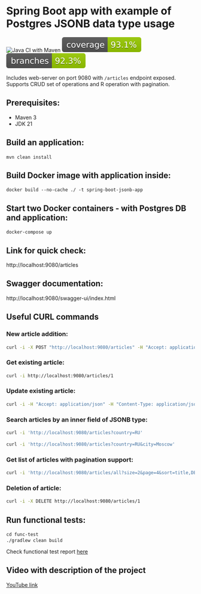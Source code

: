 # Spring Boot app with example of Postgres JSONB data type usage

![Java CI with Maven](https://github.com/andrei-punko/spring-boot-jsonb/workflows/Java%20CI%20with%20Maven/badge.svg)
[![Coverage](.github/badges/jacoco.svg)](https://github.com/andrei-punko/spring-boot-jsonb/actions/workflows/maven.yml)
[![Branches](.github/badges/branches.svg)](https://github.com/andrei-punko/spring-boot-jsonb/actions/workflows/maven.yml)

Includes web-server on port 9080 with `/articles` endpoint exposed.  
Supports CRUD set of operations and R operation with pagination.

## Prerequisites:

- Maven 3
- JDK 21

## Build an application:

    mvn clean install

## Build Docker image with application inside:

    docker build --no-cache ./ -t spring-boot-jsonb-app

## Start two Docker containers - with Postgres DB and application:

    docker-compose up

## Link for quick check:

http://localhost:9080/articles

## Swagger documentation:

http://localhost:9080/swagger-ui/index.html

## Useful CURL commands

### New article addition:

```bash
curl -i -X POST "http://localhost:9080/articles" -H "Accept: application/json" -H "Content-Type: application/json" -d '{ "title": "Some tittle", "text": "Some text", "author": "Pushkin", "location": { "country": "BY", "city": "Minsk" } }'
```

### Get existing article:

```bash
curl -i http://localhost:9080/articles/1
```

### Update existing article:

```bash
curl -i -H "Accept: application/json" -H "Content-Type: application/json" -d '{ "title": "Another tittle" }' -X PATCH http://localhost:9080/articles/2
```

### Search articles by an inner field of JSONB type:

```bash
curl -i 'http://localhost:9080/articles?country=RU'
```

```bash
curl -i 'http://localhost:9080/articles?country=RU&city=Moscow'
```

### Get list of articles with pagination support:

```bash
curl -i 'http://localhost:9080/articles/all?size=2&page=4&sort=title,DESC'
```

### Deletion of article:

```bash
curl -i -X DELETE http://localhost:9080/articles/1
```

## Run functional tests:

    cd func-test
    ./gradlew clean build

Check functional test report [here](func-test/build/spock-reports/index.html)

## Video with description of the project

[YouTube link](https://youtu.be/AzvJe9ij53o)
